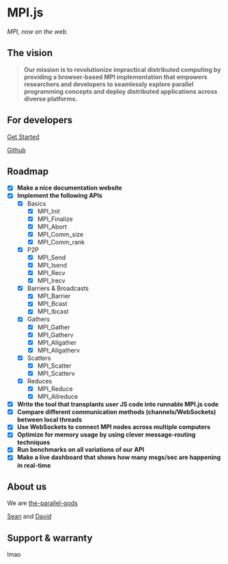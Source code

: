 # MPI.js

_MPI, now on the web._

## The vision

> **Our mission is to revolutionize impractical distributed computing by providing a browser-based MPI implementation that empowers researchers and developers to seamlessly explore parallel programming concepts and deploy distributed applications across diverse platforms.**

## For developers

[Get Started](/mpi.js/docs)

[Github](https://github.com/the-parallel-gods/mpi.js)

## Roadmap


* [x] **Make a nice documentation website**
* [x] **Implement the following APIs**
  * [x] Basics
    * [x] MPI\_Init
    * [x] MPI\_Finalize
    * [x] MPI\_Abort
    * [x] MPI\_Comm\_size
    * [x] MPI\_Comm\_rank
  * [x] P2P
    * [x] MPI\_Send
    * [x] MPI\_Isend
    * [x] MPI\_Recv
    * [x] MPI\_Irecv
  * [x] Barriers & Broadcasts
    * [x] MPI\_Barrier
    * [x] MPI\_Bcast
    * [x] MPI\_Ibcast
  * [x] Gathers
    * [x] MPI\_Gather
    * [x] MPI\_Gatherv
    * [x] MPI\_Allgather
    * [x] MPI\_Allgatherv
  * [x] Scatters
    * [x] MPI\_Scatter
    * [x] MPI\_Scatterv
  * [x] Reduces
    * [x] MPI\_Reduce
    * [x] MPI\_Allreduce
* [x] **Write the tool that transplants user JS code into runnable MPI.js code**
* [x] **Compare different communication methods (channels/WebSockets) between local threads**
* [x] **Use WebSockets to connect MPI nodes across multiple computers**
* [x] **Optimize for memory usage by using clever message-routing techniques**
* [x] **Run benchmarks on all variations of our API**
* [x] **Make a live dashboard that shows how many msgs/sec are happening in real-time**

## About us

We are [the-parallel-gods](https://github.com/the-parallel-gods)

[Sean](https://github.com/SeanSun6814) and [David](https://github.com/1CoolDavid)

## Support & warranty

lmao
